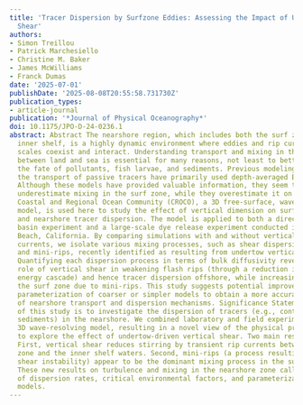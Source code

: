 ```yaml
---
title: 'Tracer Dispersion by Surfzone Eddies: Assessing the Impact of Undertow Vertical
  Shear'
authors:
- Simon Treillou
- Patrick Marchesiello
- Christine M. Baker
- James McWilliams
- Franck Dumas
date: '2025-07-01'
publishDate: '2025-08-08T20:55:58.731730Z'
publication_types:
- article-journal
publication: '*Journal of Physical Oceanography*'
doi: 10.1175/JPO-D-24-0236.1
abstract: Abstract The nearshore region, which includes both the surf zone and the
  inner shelf, is a highly dynamic environment where eddies and rip currents of different
  scales coexist and interact. Understanding transport and mixing in this interface
  between land and sea is essential for many reasons, not least to better predict
  the fate of pollutants, fish larvae, and sediments. Previous modeling studies on
  the transport of passive tracers have primarily used depth-averaged Boussinesq models.
  Although these models have provided valuable information, they seem to generally
  underestimate mixing in the surf zone, while they overestimate it on the inner shelf.
  Coastal and Regional Ocean Community (CROCO), a 3D free-surface, wave-resolving
  model, is used here to study the effect of vertical dimension on surfzone eddies
  and nearshore tracer dispersion. The model is applied to both a directional wave
  basin experiment and a large-scale dye release experiment conducted in 2009 at Imperial
  Beach, California. By comparing simulations with and without vertical shear in surfzone
  currents, we isolate various mixing processes, such as shear dispersion, flash rips,
  and mini-rips, recently identified as resulting from undertow vertical shear instability.
  Quantifying each dispersion process in terms of bulk diffusivity reveals the important
  role of vertical shear in weakening flash rips (through a reduction in inverse kinetic
  energy cascade) and hence tracer dispersion offshore, while increasing mixing in
  the surf zone due to mini-rips. This study suggests potential improvements for the
  parameterization of coarser or simpler models to obtain a more accurate representation
  of nearshore transport and dispersion mechanisms. Significance Statement The purpose
  of this study is to investigate the dispersion of tracers (e.g., contaminants, larvae,
  sediments) in the nearshore. We combined laboratory and field experiments with a
  3D wave-resolving model, resulting in a novel view of the physical processes involved,
  to explore the effect of undertow-driven vertical shear. Two main results emerge.
  First, vertical shear reduces stirring by transient rip currents between the surf
  zone and the inner shelf waters. Second, mini-rips (a process resulting from vertical
  shear instability) appear to be the dominant mixing process in the surf zone itself.
  These new results on turbulence and mixing in the nearshore zone call for a reexamination
  of dispersion rates, critical environmental factors, and parameterizations in coarser
  models.
---
```

